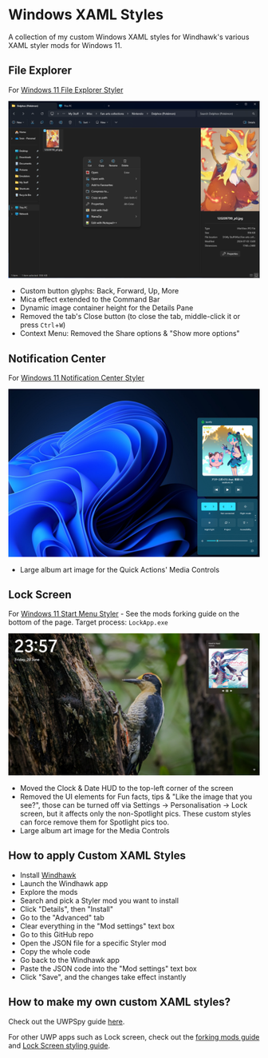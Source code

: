 # Windows XAML Styles
A collection of my custom Windows XAML styles for Windhawk's various XAML styler mods for Windows 11.

## File Explorer

For [Windows 11 File Explorer Styler](https://windhawk.net/mods/windows-11-file-explorer-styler)

![](https://github.com/AromaKitsune/Windows-XAML-Styles/blob/main/screenshots/FileExplorer.png)

* Custom button glyphs: Back, Forward, Up, More
* Mica effect extended to the Command Bar
* Dynamic image container height for the Details Pane
* Removed the tab's Close button (to close the tab, middle-click it or press `Ctrl`+`W`)
* Context Menu: Removed the Share options & "Show more options"

## Notification Center

For [Windows 11 Notification Center Styler](https://windhawk.net/mods/windows-11-notification-center-styler)

![](https://github.com/AromaKitsune/Windows-XAML-Styles/blob/main/screenshots/MediaControls.png)

* Large album art image for the Quick Actions' Media Controls

## Lock Screen

For [Windows 11 Start Menu Styler](https://windhawk.net/mods/windows-11-start-menu-styler) - See the mods forking guide on the bottom of the page. Target process: `LockApp.exe`

![](https://github.com/AromaKitsune/Windows-XAML-Styles/blob/main/screenshots/LockScreen.png)

* Moved the Clock & Date HUD to the top-left corner of the screen
* Removed the UI elements for Fun facts, tips & "Like the image that you see?",
those can be turned off via Settings → Personalisation → Lock screen, but it affects only the non-Spotlight pics.
These custom styles can force remove them for Spotlight pics too.
* Large album art image for the Media Controls

## How to apply Custom XAML Styles

- Install [Windhawk](https://windhawk.net/)
- Launch the Windhawk app
- Explore the mods
- Search and pick a Styler mod you want to install
- Click "Details", then "Install"
- Go to the "Advanced" tab
- Clear everything in the "Mod settings" text box
- Go to this GitHub repo
- Open the JSON file for a specific Styler mod
- Copy the whole code
- Go back to the Windhawk app
- Paste the JSON code into the "Mod settings" text box
- Click "Save", and the changes take effect instantly

## How to make my own custom XAML styles?

Check out the UWPSpy guide [here](https://github.com/bbmaster123/FWFU/blob/main/uwpspy.md).

For other UWP apps such as Lock screen, check out the [forking mods guide](https://github.com/AromaKitsune/Windows-XAML-Styles/blob/main/guides/Forking-Styler-Mods-for-Other-UWP-Apps.md)
and [Lock Screen styling guide](https://github.com/AromaKitsune/Windows-XAML-Styles/blob/main/guides/Lock-Screen-Customization.md).